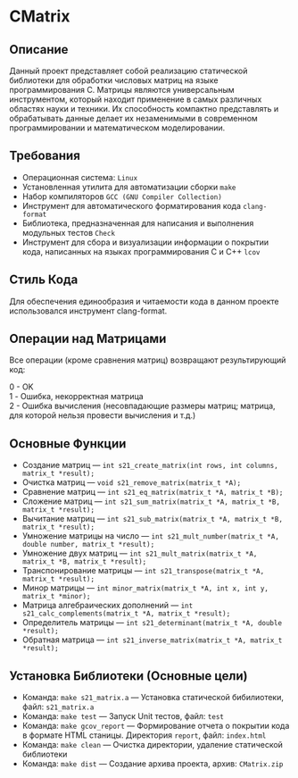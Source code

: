 # CMatrix

## Описание
Данный проект представляет собой реализацию статической библиотеки для обработки числовых матриц на языке программирования С. Матрицы являются универсальным инструментом, который находит применение в самых различных областях науки и техники. Их способность компактно представлять и обрабатывать данные делает их незаменимыми в современном программировании и математическом моделировании.

## Требования
- Операционная система: `Linux`
- Установленная утилита для автоматизации сборки `make`
- Набор компиляторов `GCC (GNU Compiler Collection)`
- Инструмент для автоматического форматирования кода `clang-format`
- Библиотека, предназначенная для написания и выполнения модульных тестов `Check`
- Инструмент для сбора и визуализации информации о покрытии кода, написанных на языках программирования C и C++ `lcov`

## Стиль Кода
Для обеспечения единообразия и читаемости кода в данном проекте использовался инструмент clang-format.

## Операции над Матрицами
Все операции (кроме сравнения матриц) возвращают результирующий код:  

0 - OK  
1 - Ошибка, некорректная матрица  
2 - Ошибка вычисления (несовпадающие размеры матриц; матрица, для которой нельзя провести вычисления и т.д.)  

## Основные Функции
- Создание матриц — `int s21_create_matrix(int rows, int columns, matrix_t *result);`
- Очистка матриц — `void s21_remove_matrix(matrix_t *A);`
- Сравнение матриц — `int s21_eq_matrix(matrix_t *A, matrix_t *B);`
- Сложение матриц — `int s21_sum_matrix(matrix_t *A, matrix_t *B, matrix_t *result);`
- Вычитание матриц — `int s21_sub_matrix(matrix_t *A, matrix_t *B, matrix_t *result);`
- Умножение матрицы на число — `int s21_mult_number(matrix_t *A, double number, matrix_t *result);`
- Умножение двух матриц — `int s21_mult_matrix(matrix_t *A, matrix_t *B, matrix_t *result);`
- Транспонирование матрицы — `int s21_transpose(matrix_t *A, matrix_t *result);`
- Минор матрицы — `int minor_matrix(matrix_t *A, int x, int y, matrix_t *minor);`
- Матрица алгебраических дополнений — `int s21_calc_complements(matrix_t *A, matrix_t *result);` 
- Определитель матрицы — `int s21_determinant(matrix_t *A, double *result);` 
- Обратная матрица — `int s21_inverse_matrix(matrix_t *A, matrix_t *result);`

## Установка Библиотеки (Основные цели)
- Команда: `make s21_matrix.a` — Установка статической бибилиотеки, файл: `s21_matrix.a`
- Команда: `make test` — Запуск Unit тестов, файл: `test`
- Команда: `make gcov_report` — Формирование отчета о покрытии кода в формате HTML станицы. Директория `report`, файл: `index.html`
- Команда: `make clean` — Очистка директории, удаление статической библиотеки
- Команда: `make dist` — Создание архива проекта, архив: `CMatrix.zip`